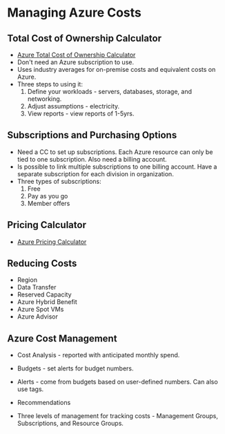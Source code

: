 # Managing Azure Costs

## Total Cost of Ownership Calculator
- [Azure Total Cost of Ownership Calculator](https://azure.microsoft.com/en-us/pricing/tco/calculator/)
- Don't need an Azure subscription to use.
-  Uses industry averages for on-premise costs and equivalent costs on Azure.
- Three steps to using it:
    1. Define your workloads - servers, databases, storage, and networking.
    2. Adjust assumptions - electricity.
    3. View reports - view reports of 1-5yrs.

## Subscriptions and Purchasing Options
- Need a CC to set up subscriptions. Each Azure resource can only be tied to one subscription. Also need a billing account.
- Is possible to link multiple subscriptions to one billing account. Have a separate subscription for each division in organization.
- Three types of subscriptions:
    1. Free
    2. Pay as you go
    3. Member offers

## Pricing Calculator
- [Azure Pricing Calculator](https://azure.microsoft.com/en-us/pricing/calculator/?ef_id=_k_CjwKCAjw_pDBBhBMEiwAmY02NuGfGyCzDELS5Qxpg1U7oAAjWw77a4HaKGGi_IG7K7xpy415Epwh5hoCRWcQAvD_BwE_k_&OCID=AIDcmm5edswduu_SEM__k_CjwKCAjw_pDBBhBMEiwAmY02NuGfGyCzDELS5Qxpg1U7oAAjWw77a4HaKGGi_IG7K7xpy415Epwh5hoCRWcQAvD_BwE_k_&gad_source=1&gad_campaignid=21496728177&gbraid=0AAAAADcJh_sZtFyepP2G58TmO9KsP0DRU&gclid=CjwKCAjw_pDBBhBMEiwAmY02NuGfGyCzDELS5Qxpg1U7oAAjWw77a4HaKGGi_IG7K7xpy415Epwh5hoCRWcQAvD_BwE)

## Reducing Costs
- Region
- Data Transfer
- Reserved Capacity
- Azure Hybrid Benefit
- Azure Spot VMs
- Azure Advisor

## Azure Cost Management
- Cost Analysis - reported with anticipated monthly spend.
- Budgets - set alerts for budget numbers.
- Alerts - come from budgets based on user-defined numbers. Can also use tags.
- Recommendations

- Three levels of management for tracking costs - Management Groups, Subscriptions, and Resource Groups.